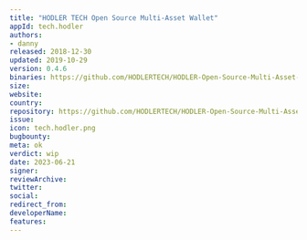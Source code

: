 ```yaml
---
title: "HODLER TECH Open Source Multi-Asset Wallet"  
appId: tech.hodler
authors:
- danny
released: 2018-12-30
updated: 2019-10-29
version: 0.4.6
binaries: https://github.com/HODLERTECH/HODLER-Open-Source-Multi-Asset-Wallet/releases
size: 
website:
country: 
repository: https://github.com/HODLERTECH/HODLER-Open-Source-Multi-Asset-Wallet
issue: 
icon: tech.hodler.png
bugbounty: 
meta: ok
verdict: wip 
date: 2023-06-21
signer: 
reviewArchive: 
twitter: 
social:
redirect_from:
developerName: 
features:
--- 
```

